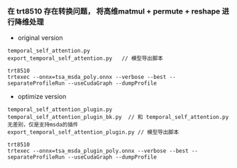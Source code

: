 ### 在 trt8510 存在转换问题， 将高维matmul + permute + reshape 进行降维处理    

+ original version
```
temporal_self_attention.py  
export_temporal_self_attention.py   // 模型导出脚本

trt8510   
trtexec --onnx=tsa_msda_poly.onnx --verbose --best --separateProfileRun --useCudaGraph --dumpProfile

```

+ optimize version
```
temporal_self_attention_plugin.py   
temporal_self_attention_plugin_bk.py  // 和 temporal_self_attention.py 无差别，仅是支持msda的插件       
export_temporal_self_attention_plugin.py // 模型导出脚本

trt8510   
trtexec --onnx=tsa_msda_plugin_poly.onnx --verbose --best --separateProfileRun --useCudaGraph --dumpProfile
 
```
